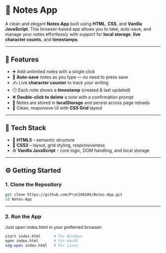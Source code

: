 # 📝 Notes App

A clean and elegant **Notes App** built using **HTML**, **CSS**, and **Vanilla JavaScript**. This browser-based app allows you to take, auto-save, and manage your notes effortlessly with support for **local storage**, **live character counts**, and **timestamps**.

---

## 🚀 Features

- ➕ Add unlimited notes with a single click
- 🔄 **Auto-save** notes as you type — no need to press save
- ✍️ Live **character counter** to track your writing
- 🕒 Each note shows a **timestamp** (created & last updated)
- ❌ **Double-click to delete** a note with a confirmation prompt
- 💾 Notes are stored in **localStorage** and persist across page reloads
- 🧹 Clean, responsive UI with **CSS Grid** layout

---

## 🔧 Tech Stack

- 🧱 **HTML5** – semantic structure
- 🎨 **CSS3** – layout, grid styling, responsiveness
- ⚙️ **Vanilla JavaScript** – core logic, DOM handling, and local storage

---

## ⚙️ Getting Started

### 1. Clone the Repository

```bash
git clone https://github.com/Prat260104/Notes-App.git
cd Notes-App
```

---

### 2. Run the App
Just open index.html in your preferred browser:
```bash
start index.html      # For Windows
open index.html       # For macOS
xdg-open index.html   # For Linux
```




